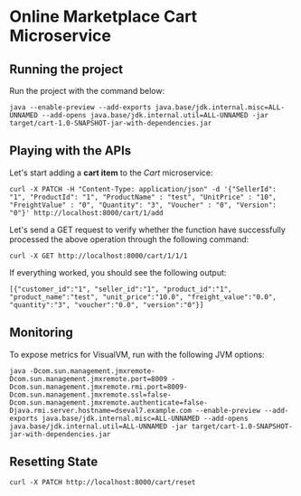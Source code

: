 # Online Marketplace Cart Microservice

## Running the project

Run the project with the command below:
```
java --enable-preview --add-exports java.base/jdk.internal.misc=ALL-UNNAMED --add-opens java.base/jdk.internal.util=ALL-UNNAMED -jar target/cart-1.0-SNAPSHOT-jar-with-dependencies.jar
```

## Playing with the APIs

Let's start adding a <b>cart item</b> to the <i>Cart</i> microservice:
```
curl -X PATCH -H "Content-Type: application/json" -d '{"SellerId": "1", "ProductId": "1", "ProductName" : "test", "UnitPrice" : "10", "FreightValue" : "0", "Quantity": "3", "Voucher" : "0", "Version": "0"}' http://localhost:8000/cart/1/add
```

Let's send a GET request to verify whether the function have successfully processed the above operation through the following command:
```
curl -X GET http://localhost:8000/cart/1/1/1
```

If everything worked, you should see the following output:
```
[{"customer_id":"1", "seller_id":"1", "product_id":"1", "product_name":"test", "unit_price":"10.0", "freight_value":"0.0", "quantity":"3", "voucher":"0.0", "version":"0"}]
```

## Monitoring

To expose metrics for VisualVM, run with the following JVM options:
```
java -Dcom.sun.management.jmxremote-Dcom.sun.management.jmxremote.port=8009 -Dcom.sun.management.jmxremote.rmi.port=8009-Dcom.sun.management.jmxremote.ssl=false-Dcom.sun.management.jmxremote.authenticate=false-Djava.rmi.server.hostname=dseval7.example.com --enable-preview --add-exports java.base/jdk.internal.misc=ALL-UNNAMED --add-opens java.base/jdk.internal.util=ALL-UNNAMED -jar target/cart-1.0-SNAPSHOT-jar-with-dependencies.jar
```

## Resetting State
```
curl -X PATCH http://localhost:8000/cart/reset
```

